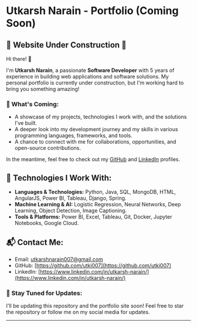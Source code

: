 # Utkarsh Narain - Portfolio (Coming Soon)

## 🚧 Website Under Construction 🚧

Hi there! 👋

I'm **Utkarsh Narain**, a passionate **Software Developer** with 5 years of experience in building web applications and software solutions. My personal portfolio is currently under construction, but I'm working hard to bring you something amazing!

### 🔨 What's Coming:
- A showcase of my projects, technologies I work with, and the solutions I've built.
- A deeper look into my development journey and my skills in various programming languages, frameworks, and tools.
- A chance to connect with me for collaborations, opportunities, and open-source contributions.

In the meantime, feel free to check out my [GitHub](https://github.com/utki007) and [LinkedIn](https://www.linkedin.com/in/utkarsh-narain/) profiles.

## 🚀 Technologies I Work With:
- **Languages & Technologies:** Python, Java, SQL, MongoDB, HTML, AngularJS, Power BI, Tableau, Django, Spring.
- **Machine Learning & AI:** Logistic Regression, Neural Networks, Deep Learning, Object Detection, Image Captioning.
- **Tools & Platforms:** Power BI, Excel, Tableau, Git, Docker, Jupyter Notebooks, Google Cloud.

## 📬 Contact Me:
- Email: [utkarshnarain007@gmail.com](mailto:utkarshnarain007@gmail.com)
- GitHub: [https://github.com/utki007](https://github.com/utki007)
- LinkedIn: [https://www.linkedin.com/in/utkarsh-narain/](https://www.linkedin.com/in/utkarsh-narain/)

### 🚧 Stay Tuned for Updates:
I'll be updating this repository and the portfolio site soon! Feel free to star the repository or follow me on my social media for updates.

---
